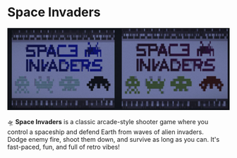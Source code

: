 # Space Invaders
![SpaceInvadersLogo](https://github.com/Yekta-RamzannasaB/BP-final-project/blob/main/pics/photo_2025-07-01_16-27-56.jpg?raw=true)

  🛸 **Space Invaders** is a classic arcade-style shooter game where you control a spaceship and defend Earth from waves of alien invaders.  
       Dodge enemy fire, shoot them down, and survive as long as you can. It's fast-paced, fun, and full of retro vibes!
